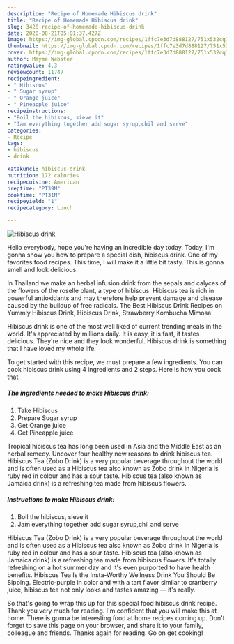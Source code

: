 ```yaml
---
description: "Recipe of Homemade Hibiscus drink"
title: "Recipe of Homemade Hibiscus drink"
slug: 3428-recipe-of-homemade-hibiscus-drink
date: 2020-08-21T05:01:37.427Z
image: https://img-global.cpcdn.com/recipes/1ffc7e3d7d888127/751x532cq70/hibiscus-drink-recipe-main-photo.jpg
thumbnail: https://img-global.cpcdn.com/recipes/1ffc7e3d7d888127/751x532cq70/hibiscus-drink-recipe-main-photo.jpg
cover: https://img-global.cpcdn.com/recipes/1ffc7e3d7d888127/751x532cq70/hibiscus-drink-recipe-main-photo.jpg
author: Mayme Webster
ratingvalue: 4.3
reviewcount: 11747
recipeingredient:
- " Hibiscus"
- " Sugar syrup"
- " Orange juice"
- " Pineapple juice"
recipeinstructions:
- "Boil the hibiscus, sieve it"
- "Jam everything together add sugar syrup,chil and serve"
categories:
- Recipe
tags:
- hibiscus
- drink

katakunci: hibiscus drink 
nutrition: 172 calories
recipecuisine: American
preptime: "PT39M"
cooktime: "PT31M"
recipeyield: "1"
recipecategory: Lunch

---
```



![Hibiscus drink](https://img-global.cpcdn.com/recipes/1ffc7e3d7d888127/751x532cq70/hibiscus-drink-recipe-main-photo.jpg)

Hello everybody, hope you're having an incredible day today. Today, I'm gonna show you how to prepare a special dish, hibiscus drink. One of my favorites food recipes. This time, I will make it a little bit tasty. This is gonna smell and look delicious.

In Thailand we make an herbal infusion drink from the sepals and calyces of the flowers of the roselle plant, a type of hibiscus. Hibiscus tea is rich in powerful antioxidants and may therefore help prevent damage and disease caused by the buildup of free radicals. The Best Hibiscus Drink Recipes on Yummly Hibiscus Drink, Hibiscus Drink, Strawberry Kombucha Mimosa.

Hibiscus drink is one of the most well liked of current trending meals in the world. It's appreciated by millions daily. It is easy, it is fast, it tastes delicious. They're nice and they look wonderful. Hibiscus drink is something that I have loved my whole life.


To get started with this recipe, we must prepare a few ingredients. You can cook hibiscus drink using 4 ingredients and 2 steps. Here is how you cook that.

<!--inarticleads1-->

##### The ingredients needed to make Hibiscus drink:

1. Take  Hibiscus
1. Prepare  Sugar syrup
1. Get  Orange juice
1. Get  Pineapple juice


Tropical hibiscus tea has long been used in Asia and the Middle East as an herbal remedy. Uncover four healthy new reasons to drink hibiscus tea. Hibiscus Tea (Zobo Drink) is a very popular beverage throughout the world and is often used as a Hibiscus tea also known as Zobo drink in Nigeria is ruby red in colour and has a sour taste. Hibiscus tea (also known as Jamaica drink) is a refreshing tea made from hibiscus flowers. 

<!--inarticleads2-->

##### Instructions to make Hibiscus drink:

1. Boil the hibiscus, sieve it
1. Jam everything together add sugar syrup,chil and serve


Hibiscus Tea (Zobo Drink) is a very popular beverage throughout the world and is often used as a Hibiscus tea also known as Zobo drink in Nigeria is ruby red in colour and has a sour taste. Hibiscus tea (also known as Jamaica drink) is a refreshing tea made from hibiscus flowers. It&#39;s totally refreshing on a hot summer day and it&#39;s even purported to have health benefits. Hibiscus Tea Is the Insta-Worthy Wellness Drink You Should Be Sipping. Electric-purple in color and with a tart flavor similar to cranberry juice, hibiscus tea not only looks and tastes amazing — it&#39;s really. 

So that's going to wrap this up for this special food hibiscus drink recipe. Thank you very much for reading. I'm confident that you will make this at home. There is gonna be interesting food at home recipes coming up. Don't forget to save this page on your browser, and share it to your family, colleague and friends. Thanks again for reading. Go on get cooking!
